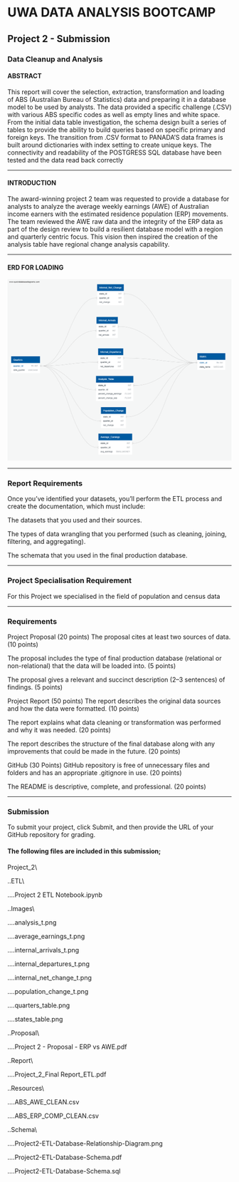 # UWA DATA ANALYSIS BOOTCAMP

## Project 2 - Submission

### Data Cleanup and Analysis


#### ABSTRACT

This report will cover the selection, extraction, transformation and loading of ABS (Australian Bureau of Statistics) data and preparing it in a database model to be used by analysts. The data provided a specific challenge (.CSV) with various ABS specific codes as well as empty lines and white space. From the initial data table investigation, the schema design built a series of tables to provide the ability to build queries based on specific primary and foreign keys. The transition from .CSV format to PANADA’S data frames is built around dictionaries with index setting to create unique keys. The connectivity and readability of the POSTGRESS SQL database have been tested and the data read back correctly

------

#### INTRODUCTION

The award-winning project 2 team was requested to provide a database for analysts to analyze the average weekly earnings (AWE) of Australian income earners with the estimated residence population (ERP) movements. The team reviewed the AWE raw data and the integrity of the ERP data as part of the design review to build a resilient database model with a region and quarterly centric focus. This vision then inspired the creation of the analysis table have regional change analysis capability.

------

#### ERD FOR LOADING

<img src="/Schema/Project2-ETL-Database-Relationship-Diagram.png" alt="ERD" title="ERD">

------

### Report Requirements

Once you’ve identified your datasets, you’ll perform the ETL process and create the documentation, which must include:

The datasets that you used and their sources.

The types of data wrangling that you performed (such as cleaning, joining, filtering, and aggregating).

The schemata that you used in the final production database.

-----

### Project Specialisation Requirement

For this Project we specialised in the field of population and census data

-----

### Requirements

Project Proposal (20 points)
The proposal cites at least two sources of data. (10 points)

The proposal includes the type of final production database (relational or non-relational) that the data will be loaded into. (5 points)

The proposal gives a relevant and succinct description (2–3 sentences) of findings. (5 points)

Project Report (50 points)
The report describes the original data sources and how the data were formatted. (10 points)

The report explains what data cleaning or transformation was performed and why it was needed. (20 points)

The report describes the structure of the final database along with any improvements that could be made in the future. (20 points)

GitHub (30 Points)
GitHub repository is free of unnecessary files and folders and has an appropriate .gitignore in use. (20 points)

The README is descriptive, complete, and professional. (20 points)

------

### Submission

To submit your project, click Submit, and then provide the URL of your GitHub repository for grading.

#### The following files are included in this submission;

Project_2\

..ETL\

....Project 2 ETL Notebook.ipynb

..Images\

....analysis_t.png

....average_earnings_t.png

....internal_arrivals_t.png

....internal_departures_t.png

....internal_net_change_t.png

....population_change_t.png

....quarters_table.png

....states_table.png

..Proposal\

....Project 2 - Proposal - ERP vs AWE.pdf

..Report\

....Project_2_Final Report_ETL.pdf

..Resources\

....ABS_AWE_CLEAN.csv

....ABS_ERP_COMP_CLEAN.csv

..Schema\

....Project2-ETL-Database-Relationship-Diagram.png

....Project2-ETL-Database-Schema.pdf

....Project2-ETL-Database-Schema.sql

